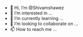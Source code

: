 - 👋 Hi, I’m @Shivamshawez
- 👀 I’m interested in ...
- 🌱 I’m currently learning ...
- 💞️ I’m looking to collaborate on ...
- 📫 How to reach me ...

<!---
Shivamshawez/Shivamshawez is a ✨ special ✨ repository because its `README.md` (this file) appears on your GitHub profile.
You can click the Preview link to take a look at your changes.
--->
